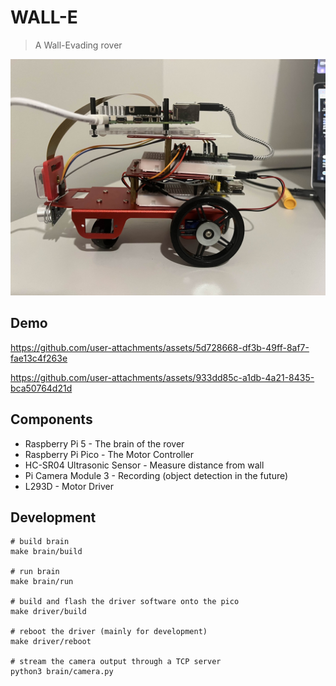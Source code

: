 # WALL-E 
> A Wall-Evading rover

![](docs/result_after.jpg)

## Demo

https://github.com/user-attachments/assets/5d728668-df3b-49ff-8af7-fae13c4f263e

https://github.com/user-attachments/assets/933dd85c-a1db-4a21-8435-bca50764d21d

## Components
- Raspberry Pi 5 - The brain of the rover
- Raspberry Pi Pico - The Motor Controller
- HC-SR04 Ultrasonic Sensor - Measure distance from wall
- Pi Camera Module 3 - Recording (object detection in the future)
- L293D - Motor Driver

## Development
```shell
# build brain
make brain/build

# run brain
make brain/run

# build and flash the driver software onto the pico
make driver/build

# reboot the driver (mainly for development)
make driver/reboot

# stream the camera output through a TCP server
python3 brain/camera.py
```

